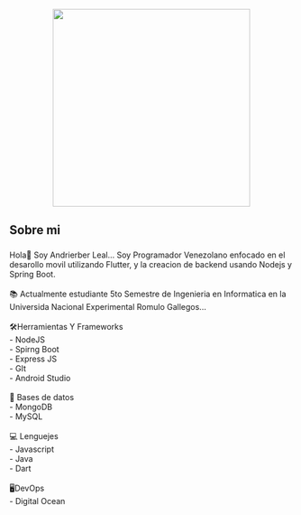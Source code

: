 <br clear="both">

<div align="center">
  <img height="350" src="https://i.ibb.co/Btnb188/Proflie-banner.png"  />
</div>

###

<h2 align="left">Sobre mi</h2>

###

<p align="left">Hola👋 Soy Andrierber Leal... Soy Programador Venezolano enfocado en el desarollo movil utilizando Flutter, y la creacion de backend usando Nodejs y Spring Boot. <br><br>📚 Actualmente estudiante 5to Semestre de Ingenieria en Informatica en la Universida Nacional Experimental Romulo Gallegos...<br><br>🛠Herramientas Y Frameworks<br>    - NodeJS<br>    - Spirng Boot<br>    - Express JS<br>    - GIt<br>    - Android Studio<br><br>💾 Bases de datos<br>    - MongoDB<br>    - MySQL<br><br>💻 Lenguejes<br>    - Javascript<br>    - Java<br>    - Dart<br><br>🖥DevOps<br>    - Digital Ocean</p>

###

<p align="left"></p>

###
